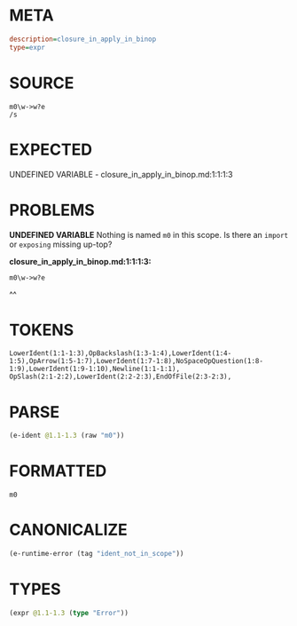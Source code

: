 # META
~~~ini
description=closure_in_apply_in_binop
type=expr
~~~
# SOURCE
~~~roc
m0\w->w?e
/s
~~~
# EXPECTED
UNDEFINED VARIABLE - closure_in_apply_in_binop.md:1:1:1:3
# PROBLEMS
**UNDEFINED VARIABLE**
Nothing is named `m0` in this scope.
Is there an `import` or `exposing` missing up-top?

**closure_in_apply_in_binop.md:1:1:1:3:**
```roc
m0\w->w?e
```
^^


# TOKENS
~~~zig
LowerIdent(1:1-1:3),OpBackslash(1:3-1:4),LowerIdent(1:4-1:5),OpArrow(1:5-1:7),LowerIdent(1:7-1:8),NoSpaceOpQuestion(1:8-1:9),LowerIdent(1:9-1:10),Newline(1:1-1:1),
OpSlash(2:1-2:2),LowerIdent(2:2-2:3),EndOfFile(2:3-2:3),
~~~
# PARSE
~~~clojure
(e-ident @1.1-1.3 (raw "m0"))
~~~
# FORMATTED
~~~roc
m0
~~~
# CANONICALIZE
~~~clojure
(e-runtime-error (tag "ident_not_in_scope"))
~~~
# TYPES
~~~clojure
(expr @1.1-1.3 (type "Error"))
~~~
